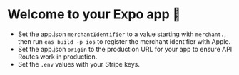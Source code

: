 # Welcome to your Expo app 👋

- Set the app.json `merchantIdentifier` to a value starting with `merchant.`, then run `eas build -p ios` to register the merchant identifier with Apple.
- Set the app.json `origin` to the production URL for your app to ensure API Routes work in production.
- Set the `.env` values with your Stripe keys.

